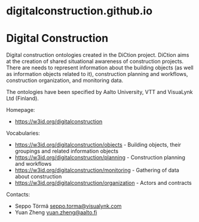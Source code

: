 # digitalconstruction.github.io

Digital Construction
===

Digital construction ontologies created in the DiCtion project.  DiCtion aims at the creation of shared situational awareness of construction projects. There are needs to represent information about the building objects (as well as information objects related to it), construction planning and workflows, construction organization, and monitoring data.

The ontologies have been specified by Aalto University, VTT and VisuaLynk Ltd (Finland).

Homepage:
* https://w3id.org/digitalconstruction

Vocabularies:
* https://w3id.org/digitalconstruction/objects - Building objects, their groupings and related information objects
* https://w3id.org/digitalconstruction/planning - Construction planning and workflows 
* https://w3id.org/digitalconstruction/monitoring - Gathering of data about construction
* https://w3id.org/digitalconstruction/organization - Actors and contracts 


Contacts: 
* Seppo Törmä <seppo.torma@visualynk.com>
* Yuan Zheng <yuan.zheng@aalto.fi>

